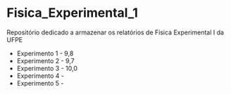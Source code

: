 # Fisica_Experimental_1
Repositório dedicado a armazenar os relatórios de Física Experimental I da UFPE

- Experimento 1 - 9,8
- Experimento 2 - 9,7
- Experimento 3 - 10,0
- Experimento 4 - 
- Experimento 5 -